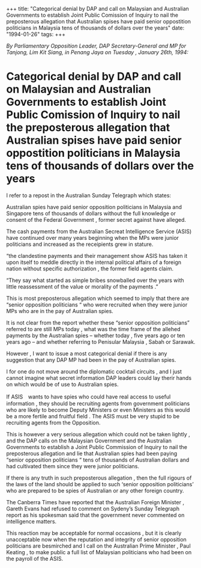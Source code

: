 +++ 
title: "Categorical denial by DAP and call on Malaysian and Australian Governments to establish Joint Public Comission of Inquiry to nail the preposterous allegation that Australian spises have paid senior oppostition politicians in Malaysia tens of thousands of dollars over the years"
date: "1994-01-26"
tags:
+++

_By Parliamentary Opposition Leader, DAP Secretary-General and MP for Tanjong, Lim Kit Siang, in Penang Jaya   on Tuesday  , January  26th, 1994:_

# Categorical denial by DAP and call on Malaysian and Australian Governments to establish Joint Public Comission of Inquiry to nail the preposterous allegation that Australian spises have paid senior oppostition politicians in Malaysia tens of thousands of dollars over the years

I refer to a repost in the Australian Sunday Telegraph which states:</u>

Australian spies have paid senior opposition politicians in Malaysia and Singapore tens of thousands of dollars without the full knowledge or consent of the Federal Government , former secret against have alleged.

The cash payments from the Australian Secreat Intelligence Service (ASIS) have continued over many years beginning when the MPs were junior politicians and increased as the receipients grew in stature.

“the clandestine payments and their management show ASIS has taken it upon itself to meddle directly in the internal political affairs of a foreign nation without specific authorization , the former field agents claim.

“They say what started as simple bribes snowballed over the years with little reassessment of the value or morality of the payments .”

This is most preposterous allegation which seemed to imply that there are “senior opposition politicians “ who were recruited when they were junior MPs who are in the pay of Australian spies.

It  is not clear from the report whether these “senior opposition politicians” referred to are still MPs today , what was the time frame of the allehed payments by the Australian spies – whether today , five years ago or ten years ago – and whether referring to Penisular Malaysia , Sabah or Sarawak.

However , I want to issue a most categorical denial if there is any suggestion that any DAP MP had been in the pay of Australian spies.

I for one do not move around the diplomatic cocktail circuits , and I just cannot imagine what secret information DAP leaders could lay therir hands on which would be of use to Australian spies.

If ASIS　wants to have spies who could have real access to useful information , they should be recruiting agents from government politicians who are likely to become Deputy Ministers or even Ministers as this would be a more fertile and fruitful field . The ASIS must be very stupid to be recruiting agents from the Opposition.

This is however a very serious allegation which could not be taken lightly , and the DAP calls on the Malaysian Government and the Australian Governments to establish a Joint Public Commission of Inquiry to nail the preposterous allegation and lie that Australian spies had been paying “senior opposition politicians “ tens of thousands of Australian dollars and had cultivated them since they were junior politicians.

If there is any truth in such preposterous allegation , then the full rigours of the laws of the land should be applied to such ‘senior opposition politicians’ who are prepared to be spies of Australian or any other foreign country.

The Canberra Times have reported that the Australian Foreign Minister , Gareth Evans had refused to comment on Sydeny’s Sunday Telegraph report as his spokesman said that the government never commented on intelligence matters.

This reaction may be acceptable for normal occasions , but it is clearly unacceptable now when the reputation and integrity of senior opposition politicians are besmirched and I call on the Australian Prime Minister , Paul Keating , to make public a full list of Malaysian politicians who had been on the payroll of the ASIS.
 
